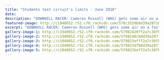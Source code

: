 ```yaml
---
title: "Students test circuit's limits - June 2016"
date: 
description: "DOWNHILL RACER: Cameron Russell (WHS) gets some air on a fast downhill section of the exciting new mountain bike course at Araheke in Whanganui..."
featured-image: http://c1940652.r52.cf0.rackcdn.com/578c3320b8d39a2071000899/Cameron-Russell-inter-school-champs-at-Araheke-in-WU-new-course.jpg
excerpt: "DOWNHILL RACER: Cameron Russell (WHS) gets some air on a fast downhill section of the exciting new mountain bike course at Araheke in Whanganui..."
gallery-image-1: http://c1940652.r52.cf0.rackcdn.com/57982420ff2a7c38fb000c14/Group-shot.jpg
gallery-image-2: http://c1940652.r52.cf0.rackcdn.com/5798240cb8d39a2071000c12/20160624_131538.jpg
gallery-image-3: http://c1940652.r52.cf0.rackcdn.com/579823efff2a7c38fb000c12/20160624_131211.jpg
gallery-image-4: http://c1940652.r52.cf0.rackcdn.com/579823d7b8d39a2071000c10/20160624_131156.jpg
gallery-image-5: http://c1940652.r52.cf0.rackcdn.com/579823beff2a7c38fb000c10/20160624_131150.jpg
---
```

